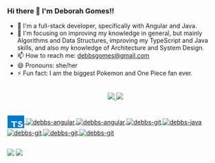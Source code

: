 ### Hi there 👋 I'm Deborah Gomes!!

- 🔭 I'm a full-stack developer, specifically with Angular and Java.
- 🌱 I'm focusing on improving my knowledge in general, but mainly Algorithms and Data Structures, improving my TypeScript and Java skills, and also my knowledge of Architecture and System Design.
- 📫 How to reach me: debbsgomes@gmail.com
- 😄 Pronouns: she/her
- ⚡ Fun fact: I am the biggest Pokemon and One Piece fan ever.
<br>

<div align="center">
  <a href="https://github.com/debbsgomes">
  <img height="180em" src="https://github-readme-stats-sigma-five.vercel.app/api?username=debbsgomes&show_icons=true&theme=dark&include_all_commits=true&count_private=true"/>
  <img height="180em" src="https://github-readme-stats-sigma-five.vercel.app/api/top-langs/?username=debbsgomes&layout=compact&langs_count=8&theme=dark"/>
</div> 
<br>  

<div style="display: inline_block"><br>
  <img align="center" alt="debbs-ts" height="30" width="40" src="https://raw.githubusercontent.com/devicons/devicon/master/icons/typescript/typescript-plain.svg">
  <img align="center" alt="debbs-angular" height="30" width="40" src="https://cdn.jsdelivr.net/gh/devicons/devicon/icons/aws/aws-original.svg">
  <img align="center" alt="debbs-angular" height="30" width="40" src="https://cdn.jsdelivr.net/gh/devicons/devicon/icons/angularjs/angularjs-original.svg">
  <img align="center" alt="debbs-git" height="30" width="40" src="https://cdn.jsdelivr.net/gh/devicons/devicon/icons/react/react-original.svg">
  <img align="center" alt="debbs-java" height="30" width="40" src="https://cdn.jsdelivr.net/gh/devicons/devicon/icons/java/java-original.svg">
  <img align="center" alt="debbs-git" height="30" width="40" src="https://cdn.jsdelivr.net/gh/devicons/devicon/icons/git/git-original.svg">
  <img align="center" alt="debbs-git" height="30" width="40" src="https://cdn.jsdelivr.net/gh/devicons/devicon/icons/nodejs/nodejs-original.svg">
  <img align="center" alt="debbs-git" height="30" width="40" src="https://cdn.jsdelivr.net/gh/devicons/devicon/icons/spring/spring-original.svg">
          
</div>
  
  ##
 
<div> 
   <a href = "mailto:debbsgomes@gmail.com"><img src="https://img.shields.io/badge/-Gmail-%23333?style=for-the-badge&logo=gmail&logoColor=red" target="_blank"></a>
  <a href="https://www.linkedin.com/in/deborahgomes123/" target="_blank"><img src="https://img.shields.io/badge/-LinkedIn-%230077B5?style=for-the-badge&logo=linkedin&logoColor=white" target="_blank"></a> 
 
  
 
</div>
